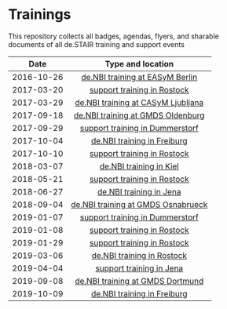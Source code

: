 # Trainings

This repository collects all badges, agendas, flyers, and sharable documents of all de.STAIR training and support events

| **Date** | **Type and location** |
| :---: | :---: |
| 2016-10-26 | [de.NBI training at EASyM Berlin](https://github.com/destairdenbi/trainings/tree/master/2016-10-26_denbi_training_at_easym_berlin) |
| 2017-03-20 | [support training in Rostock](https://github.com/destairdenbi/trainings/tree/master/2017-03-20_support_training_in_rostock) |
| 2017-03-29 | [de.NBI training at CASyM Ljubljana](https://github.com/destairdenbi/trainings/tree/master/2017-03-29_denbi_training_at_casym_ljubljana) |
| 2017-09-18 | [de.NBI training at GMDS Oldenburg](https://github.com/destairdenbi/trainings/tree/master/2017-09-18_denbi_training_at_gmds_oldenburg) |
| 2017-09-29 | [support training in Dummerstorf](https://github.com/destairdenbi/trainings/tree/master/2017-09-29_support_training_in_dummerstorf) |
| 2017-10-04 | [de.NBI training in Freiburg](https://github.com/destairdenbi/trainings/tree/master/2017-10-04_denbi_training_in_freiburg) |
| 2017-10-10 | [support training in Rostock](https://github.com/destairdenbi/trainings/tree/master/2017-10-10_support_training_in_rostock) |
| 2018-03-07 | [de.NBI training in Kiel](https://github.com/destairdenbi/trainings/tree/master/2018-03-07_denbi_training_in_kiel) |
| 2018-05-21 | [support training in Rostock](https://github.com/destairdenbi/trainings/tree/master/2018-05-21_support_training_in_rostock) |
| 2018-06-27 | [de.NBI training in Jena](https://github.com/destairdenbi/trainings/tree/master/2018-06-27_denbi_training_in_jena) |
| 2018-09-04 | [de.NBI training at GMDS Osnabrueck](https://github.com/destairdenbi/trainings/tree/master/2018-09-04_denbi_training_at_gmds_osnabrueck) |
| 2019-01-07 | [support training in Dummerstorf](https://github.com/destairdenbi/trainings/tree/master/2019-01-07_support_training_in_dummerstorf) |
| 2019-01-08 | [support training in Rostock](https://github.com/destairdenbi/trainings/tree/master/2019-01-08_support_training_in_rostock) |
| 2019-01-29 | [support training in Rostock](https://github.com/destairdenbi/trainings/tree/master/2019-01-29_support_training_in_rostock) |
| 2019-03-06 | [de.NBI training in Rostock](https://github.com/destairdenbi/trainings/tree/master/2019-03-06_denbi_training_in_rostock) |
| 2019-04-04 | [support training in Jena](https://github.com/destairdenbi/trainings/tree/master/2019-04-04_support_training_in_jena) |
| 2019-09-08 | [de.NBI training at GMDS Dortmund](https://github.com/destairdenbi/trainings/tree/master/2019-09-08_denbi_training_at_gmds_dortmund) |
| 2019-10-09 | [de.NBI training in Freiburg](https://github.com/destairdenbi/trainings/tree/master/2019-10-09_denbi_training_in_freiburg) |

